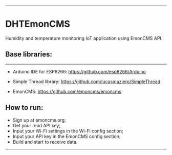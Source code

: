 ------------------------------------------
# DHTEmonCMS

Humidity and temperature monitoring IoT application using EmonCMS API.


## Base libraries:
------------------------------------------

- Arduino IDE for ESP8266:
      https://github.com/esp8266/Arduino
      
- Simple Thread library:
      https://github.com/lucasmaziero/SimpleThread
      
- EmonCMS:
      https://github.com/emoncms/emoncms
      

## How to run:

- Sign up at emoncms.org;
- Get your read API key;
- Input your Wi-Fi settings in the Wi-Fi config section;
- Input your API key in the EmonCMS config section;
- Build and start to receive data.

------------------------------------------
